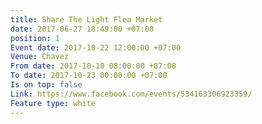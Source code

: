 ```yaml
---
title: Share The Light Flea Market
date: 2017-06-27 18:49:00 +07:00
position: 1
Event date: 2017-10-22 12:00:00 +07:00
Venue: Chavez
From date: 2017-10-10 08:00:00 +07:00
To date: 2017-10-23 00:00:00 +07:00
Is on top: false
Link: https://www.facebook.com/events/534163306923359/
Feature type: white
---
```



